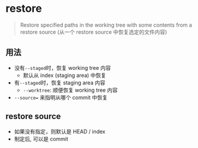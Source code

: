 # restore

> Restore specified paths in the working tree with some contents from a restore source (从一个 restore source 中恢复选定的文件内容)

## 用法

- 没有`--staged`时，恢复 working tree 内容
  - 默认从 index (staging area) 中恢复
- 有`--staged`时，恢复 staging area 内容
  - `--worktree`: 顺便恢复 working tree 内容
- `--source=` 来指明从哪个 commit 中恢复

## restore source

- 如果没有指定，则默认是 HEAD / index
- 制定后, 可以是 commit 